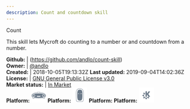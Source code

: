 ```yaml
---
description: Count and countdown skill
---
```

Count

This skill lets Mycroft do counting to a number or and countdown from a number.

**Github:** | (https://github.com/andlo/count-skill)  
**Owner:** | [@andlo](https://github.com/andlo)  
**Created:** | 2018-10-05T19:13:32Z  **Last updated:** 2019-09-04T14:02:36Z  
**License:** | [GNU General Public License v3.0](https://api.github.com/licenses/gpl-3.0)  
**Market status:** | [In Market](https://market.mycroft.ai/skill/count)  
**Platform:**   ![](.gitbook/assets/mark-1-icon.png) **Platform:**   ![](.gitbook/assets/mark-2-icon.png) **Platform:**  **Platform:**   ![](.gitbook/assets/kde.png)   
